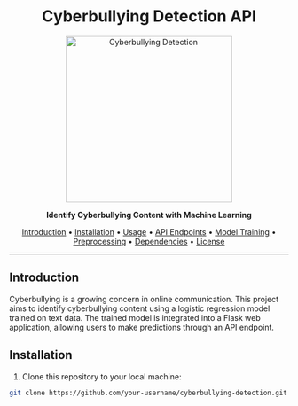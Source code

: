 <h1 align="center">Cyberbullying Detection API</h1>

<p align="center">
  <img src="cyberbull![logo](https://github.com/melbinmartin/socialsafe/assets/79624780/9f652be5-ed20-423a-ac81-61c47ab6f811)
ying.png" alt="Cyberbullying Detection" width="300"/>
</p>

<p align="center">
  <strong>Identify Cyberbullying Content with Machine Learning</strong>
</p>

<p align="center">
  <a href="#introduction">Introduction</a> •
  <a href="#installation">Installation</a> •
  <a href="#usage">Usage</a> •
  <a href="#api-endpoints">API Endpoints</a> •
  <a href="#model-training">Model Training</a> •
  <a href="#preprocessing">Preprocessing</a> •
  <a href="#dependencies">Dependencies</a> •
  <a href="#license">License</a>
</p>

---

## Introduction

Cyberbullying is a growing concern in online communication. This project aims to identify cyberbullying content using a logistic regression model trained on text data. The trained model is integrated into a Flask web application, allowing users to make predictions through an API endpoint.

## Installation

1. Clone this repository to your local machine:

```bash
git clone https://github.com/your-username/cyberbullying-detection.git
